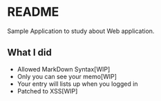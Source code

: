 # README

Sample Application to study about Web application.

## What I did

- Allowed MarkDown Syntax[WIP]
- Only you can see your memo[WIP]
- Your entry will lists up when you logged in
- Patched to XSS[WIP]
